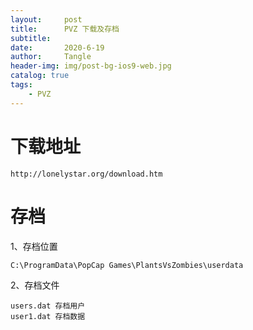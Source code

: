 ```yaml
---
layout:     post
title:      PVZ 下载及存档
subtitle:   
date:       2020-6-19
author:     Tangle
header-img: img/post-bg-ios9-web.jpg
catalog: true
tags:
    - PVZ
---
```


# 下载地址

```text
http://lonelystar.org/download.htm
```

# 存档

1、存档位置

```text
C:\ProgramData\PopCap Games\PlantsVsZombies\userdata
```

2、存档文件

```text
users.dat 存档用户
user1.dat 存档数据
```
